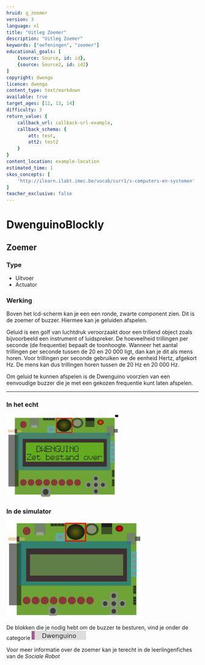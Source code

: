 ```yaml
---
hruid: g_zoemer
version: 3
language: nl
title: "Uitleg Zoemer"
description: "Uitleg Zoemer"
keywords: ["oefeningen", "zoemer"]
educational_goals: [
    {source: Source, id: id}, 
    {source: Source2, id: id2}
]
copyright: dwengo
licence: dwengo
content_type: text/markdown
available: true
target_ages: [12, 13, 14]
difficulty: 3
return_value: {
    callback_url: callback-url-example,
    callback_schema: {
        att: test,
        att2: test2
    }
}
content_location: example-location
estimated_time: 1
skos_concepts: [
    'http://ilearn.ilabt.imec.be/vocab/curr1/s-computers-en-systemen'
]
teacher_exclusive: false
---
```

# DwenguinoBlockly
## Zoemer

### Type
- Uitvoer
- Actuator

### Werking 
Boven het lcd-scherm kan je een een ronde, zwarte component zien. Dit is de zoemer of buzzer. Hiermee kan je geluiden afspelen. 

Geluid is een golf van luchtdruk veroorzaakt door een trillend object zoals bijvoorbeeld een instrument of luidspreker. De hoeveelheid trillingen per seconde (de frequentie) bepaalt de toonhoogte. Wanneer het aantal trillingen per seconde tussen de 20 en 20 000 ligt, dan kan je dit als mens horen. Voor trillingen per seconde gebruiken we de eenheid Hertz, afgekort Hz. De mens kan dus trillingen horen tussen de 20 Hz en 20 000 Hz.

Om geluid te kunnen afspelen is de Dwenguino voorzien van een eenvoudige buzzer die je met een gekozen frequentie kunt laten afspelen.

***

### In het echt

![](embed/ZoemerDwenguino.png "Zoemer")

### In de simulator

![](embed/buzzer_on_board.png "buzzer")

De blokken die je nodig hebt om de buzzer te besturen, vind je onder de categorie ![](embed/cat_dwenguino.png "categorie dwenguino")

<div class=alert alert-box alert-success>
Voor meer informatie over de zoemer kan je terecht in de leerlingenfiches van de <em>Sociale Robot</em>
</div>